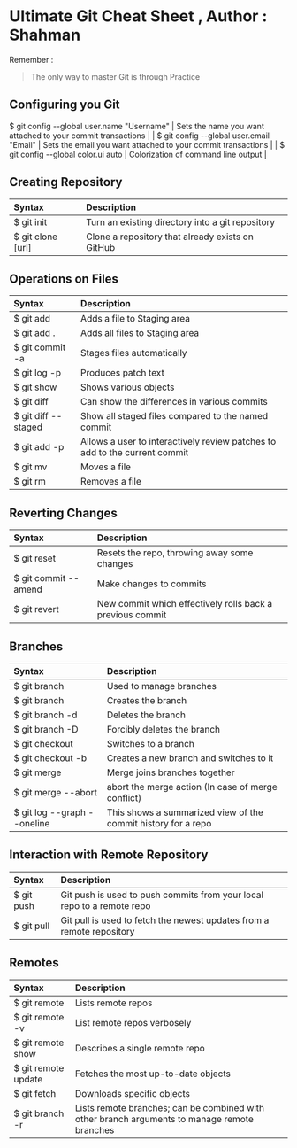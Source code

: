 # Ultimate Git Cheat Sheet , Author : Shahman

Remember :

> The only way to master Git is through Practice

## Configuring you Git

$ git config --global user.name "Username" | Sets the name you want attached to your commit transactions |
| $ git config --global user.email "Email" | Sets the email you want attached to your commit transactions |
| $ git config --global color.ui auto | Colorization of command line output |

## Creating Repository

| Syntax            | Description                                      |
| :---------------- | :----------------------------------------------- |
| $ git init        | Turn an existing directory into a git repository |
| $ git clone [url] | Clone a repository that already exists on GitHub |

## Operations on Files

| Syntax               | Description                                                                |
| :------------------- | :------------------------------------------------------------------------- |
| $ git add <filename> | Adds a file to Staging area                                                |
| $ git add .          | Adds all files to Staging area                                             |
| $ git commit -a      | Stages files automatically                                                 |
| $ git log -p         | Produces patch text                                                        |
| $ git show           | Shows various objects                                                      |
| $ git diff           | Can show the differences in various commits                                |
| $ git diff --staged  | Show all staged files compared to the named commit                         |
| $ git add -p         | Allows a user to interactively review patches to add to the current commit |
| $ git mv             | Moves a file                                                               |
| $ git rm             | Removes a file                                                             |

## Reverting Changes

| Syntax               | Description                                               |
| :------------------- | :-------------------------------------------------------- |
| $ git reset          | Resets the repo, throwing away some changes               |
| $ git commit --amend | Make changes to commits                                   |
| $ git revert         | New commit which effectively rolls back a previous commit |

## Branches

| Syntax                      | Description                                                   |
| :-------------------------- | :------------------------------------------------------------ |
| $ git branch                | Used to manage branches                                       |
| $ git branch <name>         | Creates the branch                                            |
| $ git branch -d <name>      | Deletes the branch                                            |
| $ git branch -D <name>      | Forcibly deletes the branch                                   |
| $ git checkout <branch>     | Switches to a branch                                          |
| $ git checkout -b <branch>  | Creates a new branch and switches to it                       |
| $ git merge <branch>        | Merge joins branches together                                 |
| $ git merge --abort         | abort the merge action (In case of merge conflict)            |
| $ git log --graph --oneline | This shows a summarized view of the commit history for a repo |

## Interaction with Remote Repository

| Syntax     | Description                                                            |
| :--------- | :--------------------------------------------------------------------- |
| $ git push | Git push is used to push commits from your local repo to a remote repo |
| $ git pull | Git pull is used to fetch the newest updates from a remote repository  |

## Remotes

| Syntax                   | Description                                                                                  |
| :----------------------- | :------------------------------------------------------------------------------------------- |
| $ git remote             | Lists remote repos                                                                           |
| $ git remote -v          | List remote repos verbosely                                                                  |
| $ git remote show <name> | Describes a single remote repo                                                               |
| $ git remote update      | Fetches the most up-to-date objects                                                          |
| $ git fetch              | Downloads specific objects                                                                   |
| $ git branch -r          | Lists remote branches; can be combined with other branch arguments to manage remote branches |
